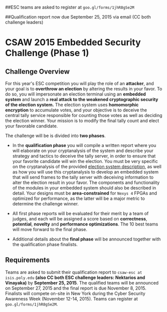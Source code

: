 ##ESC teams are asked to register at `goo.gl/forms/1jhR8gSe2M`

##Qualification report now due September 25, 2015 via email (CC both challenge leaders)

CSAW 2015 Embedded Security Challenge (Phase 1)
==============================================

Challenge Overview
------------------

For this year's ESC competition you will play the role of an
**attacker**, and your goal is to **overthrow an election** by altering
the results in your favor. To do so, you will impersonate an election
terminal using an **embedded system** and launch a **real attack to the
weakened cryptographic security of the election system.** The election
system uses **homomorphic encryption** to accumulate votes, and your
objective is to deceive the central tally service responsible for
counting those votes as well as deciding the election winner. Your
mission is to modify the final tally count and elect your favorable
candidate.

The challenge will be is divided into **two phases**.

-   In the **qualification phase** you will compile a written report where you
    will elaborate on your cryptanalysis of the system and describe your
    strategy and tactics to deceive the tally server, in order to ensure
    that your favorite candidate will win the election. You must be very
    specific on the cryptanalysis of the provided [election system
    description](election_system_description.md), 
    as well as how you will use this cryptanalysis to
    develop an embedded system that will send frames to the tally server
    with deceiving information to alter the election result in
    your favor. The components and functionality of the modules in your
    embedded system should also be described in detail. Your designs
    must be **area-constrained** for `Nexys 4` FPGAs and optimized for
    performance, as the latter will be a major metric to determine the
    challenge winner.

-   All first phase reports will be evaluated for their merit by a team
    of judges, and each will be assigned a score based on **correctness**,
    **potential**, **novelty** and **performance optimizations**. The 10 best teams
    will move forward to the final phase.

-   Additional details about the **final phase** will be announced together with
    the qualification phase finalists.

Requirements
------------

Teams are asked to submit their qualification report to `csaw-esc at isis.poly.edu` 
**(also CC both ESC challenge leaders: Nektarios and Vinayaka)** 
by **September 25, 2015**. The qualified teams will be announced on September 27, 2015 
and the final report is due November 8, 2015. Finalists will compete on-site in 
New York during the Cyber Security Awareness Week (November 12-14, 2015). Teams can 
register at `goo.gl/forms/1jhR8gSe2M`.
